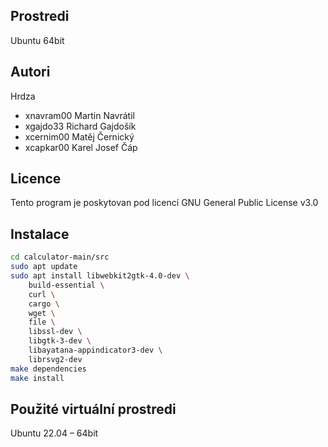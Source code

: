 Prostredi
---------

Ubuntu 64bit

Autori
------

Hrdza
- xnavram00 Martin Navrátil
- xgajdo33 Richard Gajdošík
- xcernim00 Matěj Černický
- xcapkar00 Karel Josef Čáp

Licence
-------

Tento program je poskytovan pod licencí GNU General Public License v3.0

Instalace
---------
```bash
cd calculator-main/src
sudo apt update
sudo apt install libwebkit2gtk-4.0-dev \
    build-essential \
    curl \
    cargo \
    wget \
    file \
    libssl-dev \
    libgtk-3-dev \
    libayatana-appindicator3-dev \
    librsvg2-dev
make dependencies
make install
```
Použité virtuální prostredi
---------
Ubuntu 22.04 – 64bit
